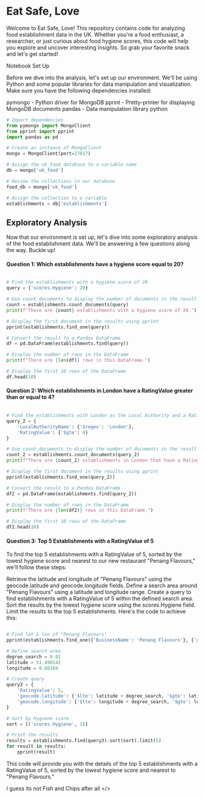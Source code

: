 # Eat Safe, Love

Welcome to Eat Safe, Love! This repository contains code for analyzing food establishment data in the UK. Whether you're a food enthusiast, a researcher, or just curious about food hygiene scores, this code will help you explore and uncover interesting insights. So grab your favorite snack and let's get started!

Notebook Set Up

Before we dive into the analysis, let's set up our environment. We'll be using Python and some popular libraries for data manipulation and visualization. Make sure you have the following dependencies installed:

pymongo - Python driver for MongoDB
pprint - Pretty-printer for displaying MongoDB documents
pandas - Data manipulation library
python

```Python
# Import dependencies
from pymongo import MongoClient
from pprint import pprint
import pandas as pd

# Create an instance of MongoClient
mongo = MongoClient(port=27017)

# Assign the uk_food database to a variable name
db = mongo['uk_food']

# Review the collections in our database
food_db = mongo['uk_food']

# Assign the collection to a variable
establishments = db['establishments']
```

## Exploratory Analysis

Now that our environment is set up, let's dive into some exploratory analysis of the food establishment data. We'll be answering a few questions along the way. Buckle up!

#### Question 1: Which establishments have a hygiene score equal to 20?

```python

# Find the establishments with a hygiene score of 20
query = {'scores.Hygiene': 20}

# Use count_documents to display the number of documents in the result
count = establishments.count_documents(query)
print(f"There are {count} establishments with a hygiene score of 20.")

# Display the first document in the results using pprint
pprint(establishments.find_one(query))

# Convert the result to a Pandas DataFrame
df = pd.DataFrame(establishments.find(query))

# Display the number of rows in the DataFrame
print(f"There are {len(df)} rows in this DataFrame.")

# Display the first 10 rows of the DataFrame
df.head(10)
```

#### Question 2: Which establishments in London have a RatingValue greater than or equal to 4?
```python

# Find the establishments with London as the Local Authority and a RatingValue greater than or equal to 4
query_2 = {
    'LocalAuthorityName': {'$regex': 'London'},
    'RatingValue': {'$gte': 4}
}

# Use count_documents to display the number of documents in the result
count_2 = establishments.count_documents(query_2)
print(f"There are {count_2} establishments in London that have a RatingValue greater than or equal to 4.")

# Display the first document in the results using pprint
pprint(establishments.find_one(query_2))

# Convert the result to a Pandas DataFrame
df2 = pd.DataFrame(establishments.find(query_2))

# Display the number of rows in the DataFrame
print(f"There are {len(df2)} rows in this DataFrame.")

# Display the first 10 rows of the DataFrame
df2.head(10)
```
#### Question 3: Top 5 Establishments with a RatingValue of 5
To find the top 5 establishments with a RatingValue of 5, sorted by the lowest hygiene score and nearest to our new restaurant "Penang Flavours," we'll follow these steps:

Retrieve the latitude and longitude of "Penang Flavours" using the geocode.latitude and geocode.longitude fields.
Define a search area around "Penang Flavours" using a latitude and longitude range.
Create a query to find establishments with a RatingValue of 5 within the defined search area.
Sort the results by the lowest hygiene score using the scores.Hygiene field.
Limit the results to the top 5 establishments.
Here's the code to achieve this:

```python

# Find lat & lon of "Penang Flavours"
pprint(establishments.find_one({'BusinessName': 'Penang Flavours'}, {'geocode.latitude', 'geocode.longitude'}))

# Define search area
degree_search = 0.01
latitude = 51.490142
longitude = 0.08384

# Create query
query3 = {
    'RatingValue': 5,
    'geocode.latitude': {'$lte': latitude + degree_search, '$gte': latitude - degree_search},
    'geocode.longitude': {'$lte': longitude + degree_search, '$gte': longitude - degree_search}
}

# Sort by hygiene score
sort = [('scores.Hygiene', 1)]

# Print the results
results = establishments.find(query3).sort(sort).limit(5)
for result in results:
    pprint(result)
 ```
    
This code will provide you with the details of the top 5 establishments with a RatingValue of 5, sorted by the lowest hygiene score and nearest to "Penang Flavours."

I guess its not Fish and Chips after all
</>
